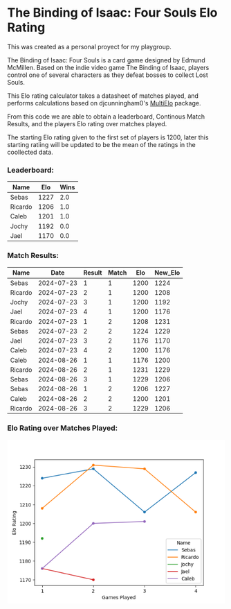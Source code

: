 # The Binding of Isaac: Four Souls Elo Rating 

This was created as a personal proyect for my playgroup. 

The Binding of Isaac: Four Souls is a card game designed by Edmund McMillen. Based on the indie video game The Binding of Isaac, players control one of several characters as they defeat bosses to collect Lost Souls.

This Elo rating calculator takes a datasheet of matches played, and performs calculations based on djcunningham0's [MultiElo](https://github.com/djcunningham0/multielo/tree/main) package.

From this code  we are able to obtain a leaderboard, Continous Match Results, and the players Elo rating over matches played.

The starting Elo rating given to the first set of players is 1200, later this starting ratiing will be updated to be the mean of the ratings in the coollected data.

### Leaderboard:
|Name|Elo                          |Wins  |
|----|-----------------------------|------|
|Sebas|1227                        |2.0   |
|Ricardo|1206                      |1.0   |
|Caleb|1201                        |1.0   |
|Jochy|1192                        |0.0   |
|Jael|1170                         |0.0   |


### Match Results:
|Name|Date                         |Result|Match|Elo |New_Elo|
|----|-----------------------------|------|-----|----|-------|
|Sebas|2024-07-23                  |1     |1    |1200|1224   |
|Ricardo|2024-07-23                |2     |1    |1200|1208   |
|Jochy|2024-07-23                  |3     |1    |1200|1192   |
|Jael|2024-07-23                   |4     |1    |1200|1176   |
|Ricardo|2024-07-23                |1     |2    |1208|1231   |
|Sebas|2024-07-23                  |2     |2    |1224|1229   |
|Jael|2024-07-23                   |3     |2    |1176|1170   |
|Caleb|2024-07-23                  |4     |2    |1200|1176   |
|Caleb|2024-08-26                  |1     |1    |1176|1200   |
|Ricardo|2024-08-26                |2     |1    |1231|1229   |
|Sebas|2024-08-26                  |3     |1    |1229|1206   |
|Sebas|2024-08-26                  |1     |2    |1206|1227   |
|Caleb|2024-08-26                  |2     |2    |1200|1201   |
|Ricardo|2024-08-26                |3     |2    |1229|1206   |

### Elo Rating over Matches Played:
![alt text](Leaderboard_graph.png "Elo_Rating")